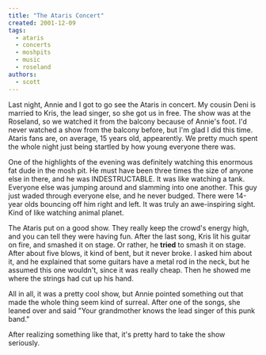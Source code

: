 ```yaml
---
title: "The Ataris Concert"
created: 2001-12-09
tags:
  - ataris
  - concerts
  - moshpits
  - music
  - roseland
authors:
  - scott
---
```


Last night, Annie and I got to go see the Ataris in concert. My cousin Deni is married to Kris, the lead singer, so she got us in free. The show was at the Roseland, so we watched it from the balcony because of Annie's foot. I'd never watched a show from the balcony before, but I'm glad I did this time. Ataris fans are, on average, 15 years old, appearently. We pretty much spent the whole night just being startled by how young everyone there was.

One of the highlights of the evening was definitely watching this enormous fat dude in the mosh pit. He must have been three times the size of anyone else in there, and he was INDESTRUCTABLE. It was like watching a tank. Everyone else was jumping around and slamming into one another. This guy just waded through everyone else, and he never budged. There were 14-year olds bouncing off him right and left. It was truly an awe-inspiring sight. Kind of like watching animal planet.

The Ataris put on a good show. They really keep the crowd's energy high, and you can tell they were having fun. After the last song, Kris lit his guitar on fire, and smashed it on stage. Or rather, he **tried** to smash it on stage. After about five blows, it kind of bent, but it never broke. I asked him about it, and he explained that some guitars have a metal rod in the neck, but he assumed this one wouldn't, since it was really cheap. Then he showed me where the strings had cut up his hand.

All in all, it was a pretty cool show, but Annie pointed something out that made the whole thing seem kind of surreal. After one of the songs, she leaned over and said "Your grandmother knows the lead singer of this punk band."

After realizing something like that, it's pretty hard to take the show seriously.
